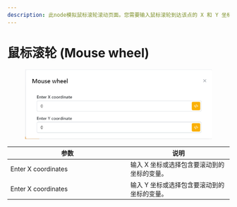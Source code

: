 ```yaml
---
description: 此node模拟鼠标滚轮滚动页面。您需要输入鼠标滚轮到达该点的 X 和 Y 坐标。
---
```


# 鼠标滚轮 (Mouse wheel)

<figure><img src="../../.gitbook/assets/image (6) (1) (1) (1) (1) (1).png" alt=""><figcaption></figcaption></figure>

<table><thead><tr><th width="258">参数</th><th>说明</th></tr></thead><tbody><tr><td>Enter X coordinates</td><td>输入 X 坐标或选择包含要滚动到的坐标的变量。</td></tr><tr><td>Enter X coordinates</td><td>输入 Y 坐标或选择包含要滚动到的坐标的变量。</td></tr></tbody></table>
